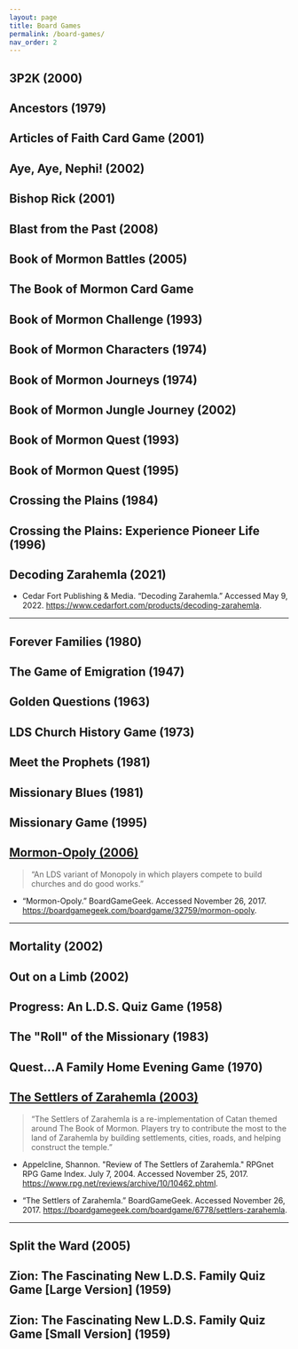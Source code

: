 ```yaml
---
layout: page
title: Board Games
permalink: /board-games/
nav_order: 2
---
```


## 3P2K (2000)
## Ancestors (1979)
## Articles of Faith Card Game (2001)
## Aye, Aye, Nephi! (2002)
## Bishop Rick (2001)
## Blast from the Past (2008)
## Book of Mormon Battles (2005)
## The Book of Mormon Card Game
## Book of Mormon Challenge (1993)
## Book of Mormon Characters (1974)
## Book of Mormon Journeys (1974)
## Book of Mormon Jungle Journey (2002)
## Book of Mormon Quest (1993)
## Book of Mormon Quest (1995)
## Crossing the Plains (1984)
## Crossing the Plains: Experience Pioneer Life (1996)
## Decoding Zarahemla (2021)<a name="decoding-zarahemla"></a>

- Cedar Fort Publishing & Media. “Decoding Zarahemla.” Accessed May 9, 2022. https://www.cedarfort.com/products/decoding-zarahemla.

---

## Forever Families (1980)
## The Game of Emigration (1947)
## Golden Questions (1963)
## LDS Church History Game (1973)
## Meet the Prophets (1981)
## Missionary Blues (1981)
## Missionary Game (1995)
## [Mormon-Opoly (2006)](https://boardgamegeek.com/boardgame/32759/mormon-opoly)<a name="mormon-opoly"></a>

> “An LDS variant of Monopoly in which players compete to build churches and do good works.”

- “Mormon-Opoly.” BoardGameGeek. Accessed November 26, 2017. https://boardgamegeek.com/boardgame/32759/mormon-opoly.

---

## Mortality (2002)
## Out on a Limb (2002)
## Progress: An L.D.S. Quiz Game (1958)
## The "Roll" of the Missionary (1983)
## Quest...A Family Home Evening Game (1970)
## [The Settlers of Zarahemla (2003)](https://boardgamegeek.com/boardgame/6778/settlers-zarahemla)<a name="the-settlers-of-zarahemla"></a>

> “The Settlers of Zarahemla is a re-implementation of Catan themed around The Book of Mormon. Players try to contribute the most to the land of Zarahemla by building settlements, cities, roads, and helping construct the temple.”

- Appelcline, Shannon. "Review of The Settlers of Zarahemla." RPGnet RPG Game Index. July 7, 2004. Accessed November 25, 2017. https://www.rpg.net/reviews/archive/10/10462.phtml.

- “The Settlers of Zarahemla.” BoardGameGeek. Accessed November 26, 2017. https://boardgamegeek.com/boardgame/6778/settlers-zarahemla.

---

## Split the Ward (2005)
## Zion: The Fascinating New L.D.S. Family Quiz Game [Large Version] (1959)
## Zion: The Fascinating New L.D.S. Family Quiz Game [Small Version] (1959)